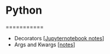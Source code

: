 # Python
===========
- Decorators [[Jupyternotebook notes](Decorators/Decorators.ipynb)]
- Args and Kwargs [[notes](PythonArgsAndKwargs.ipynb)] 
 


